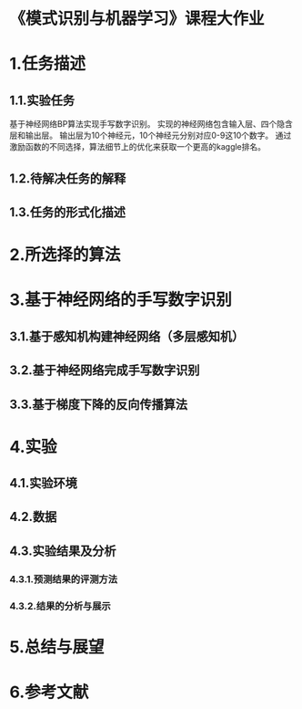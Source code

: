# 《模式识别与机器学习》课程大作业
# 1.任务描述
## 1.1.实验任务
基于神经网络BP算法实现手写数字识别。
实现的神经网络包含输入层、四个隐含层和输出层。
输出层为10个神经元，10个神经元分别对应0-9这10个数字。
通过激励函数的不同选择，算法细节上的优化来获取一个更高的kaggle排名。
## 1.2.待解决任务的解释
## 1.3.任务的形式化描述
# 2.所选择的算法
# 3.基于神经网络的手写数字识别
## 3.1.基于感知机构建神经网络（多层感知机）
## 3.2.基于神经网络完成手写数字识别
## 3.3.基于梯度下降的反向传播算法
# 4.实验
## 4.1.实验环境
## 4.2.数据
## 4.3.实验结果及分析
### 4.3.1.预测结果的评测方法
### 4.3.2.结果的分析与展示
# 5.总结与展望
# 6.参考文献
